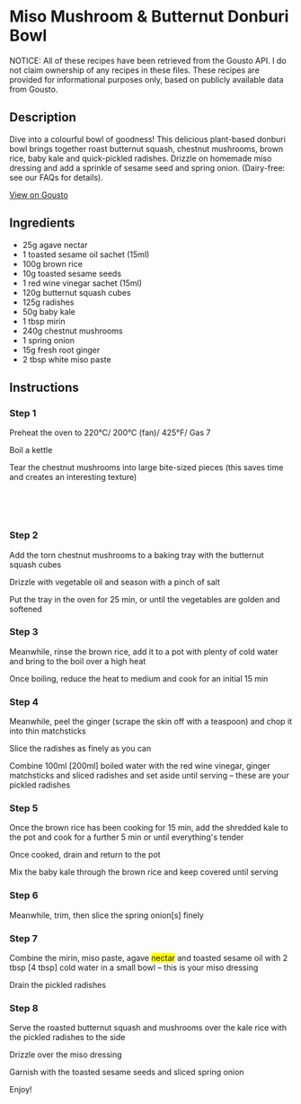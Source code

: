 # Miso Mushroom & Butternut Donburi Bowl

NOTICE: All of these recipes have been retrieved from the Gousto API. I do not claim ownership of any recipes in these files. These recipes are provided for informational purposes only, based on publicly available data from Gousto.

## Description

Dive into a colourful bowl of goodness! This delicious plant-based donburi bowl brings together roast butternut squash, chestnut mushrooms, brown rice, baby kale and quick-pickled radishes. Drizzle on homemade miso dressing and add a sprinkle of sesame seed and spring onion. (Dairy-free: see our FAQs for details).

[View on Gousto](https://www.gousto.co.uk/recipes/cookbook/miso-mushroom-butternut-donburi-bowl)

## Ingredients

- 25g agave nectar
- 1 toasted sesame oil sachet (15ml)
- 100g brown rice
- 10g toasted sesame seeds
- 1 red wine vinegar sachet (15ml)
- 120g butternut squash cubes
- 125g radishes
- 50g baby kale
- 1 tbsp mirin
- 240g chestnut mushrooms
- 1 spring onion
- 15g fresh root ginger
- 2 tbsp white miso paste

## Instructions


### Step 1

Preheat the oven to 220&deg;C/ 200&deg;C (fan)/ 425&deg;F/ Gas 7


Boil a kettle


Tear the chestnut mushrooms&nbsp;into&nbsp;large bite-sized pieces&nbsp;(this saves time and creates an interesting texture)&nbsp;


&nbsp;


&nbsp;


### Step 2

Add the&nbsp;torn chestnut mushrooms to a baking tray with the&nbsp;butternut squash cubes&nbsp;


Drizzle with vegetable oil and season with a pinch of salt


Put the tray in the oven for 25 min, or until the vegetables are golden and softened


### Step 3

Meanwhile, rinse the brown rice, add it to a pot with plenty of cold water and bring to the boil over a high heat


Once boiling, reduce the heat to medium and cook for an initial 15 min


### Step 4

Meanwhile, peel the&nbsp;ginger&nbsp;(scrape the skin off with a teaspoon) and chop it into thin matchsticks&nbsp;


Slice the&nbsp;radishes&nbsp;as finely as you can


Combine 100ml <span class="text-danger">[200ml]</span> boiled water with&nbsp;the&nbsp;red wine vinegar,&nbsp;ginger matchsticks and sliced radishes and set aside until serving &ndash; these are your pickled radishes


### Step 5

Once the&nbsp;brown rice&nbsp;has been cooking for 15 min, add the shredded kale to the pot and cook for a further 5 min or until everything's tender


Once cooked, drain and return to the pot


Mix the<span class="text-highlight"> baby&nbsp;kale thr</span>ough the brown rice and keep covered until serving&nbsp;


### Step 6

Meanwhile, trim, then slice the spring onion<span class="text-danger">[s]</span> finely


### Step 7

Combine&nbsp;the mirin, miso paste, agave <span class="text-highlight" style="background-color: #ffff00;">nectar</span>&nbsp;and toasted&nbsp;sesame oil with 2 tbsp <span class="text-danger">[4 tbsp]</span> cold&nbsp;water in a small bowl &ndash; this is your miso dressing


Drain the pickled&nbsp;radishes&nbsp;

### Step 8

Serve the roasted butternut squash and mushrooms over&nbsp;the kale rice with the&nbsp;pickled&nbsp;radishes&nbsp;to the side&nbsp;


Drizzle over the miso dressing


Garnish with the toasted sesame seeds and sliced spring onion


Enjoy!


